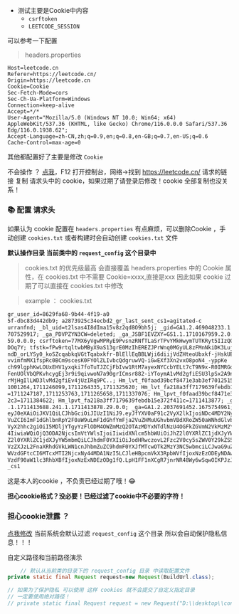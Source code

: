 - 测试主要是Cookie中内容
    - `csrftoken`
    - `LEETCODE_SESSION`

可以参考一下配置

> headers.properties

```properties
Host=leetcode.cn
Referer=https://leetcode.cn/
Origin=https://leetcode.cn
Cookie=Cookie
Sec-Fetch-Mode=cors
Sec-Ch-Ua-Platform=Windows
Connection=keep-alive
Accept=*/*
User-Agent="Mozilla/5.0 (Windows NT 10.0; Win64; x64) AppleWebKit/537.36 (KHTML, like Gecko) Chrome/116.0.0.0 Safari/537.36 Edg/116.0.1938.62";
Accept-Language=zh-CN,zh;q=0.9,en;q=0.8,en-GB;q=0.7,en-US;q=0.6
Cache-Control=max-age=0
```

其他都配置好了主要是修改 `Cookie`

不会操作 ？ [点我](https://leetcode.cn/)，F12 打开控制台，网络->找到 https://leetcode.cn/ 请求的链接 复制 请求头中的
cookie，如果过期了请登录后修改！cookie 全部复制也没关系！

### 📚 配置 请求头

如果认为 cookie 配置在 ``headers.properties`` 有点麻烦，可以删除Cookie ，手动创建 `cookies.txt`
或者构建时会自动创建 `cookies.txt` 文件

**默认操作目录 当前类中的 `request_config` 这个目录中**

> cookies.txt 的优先级最高 会直接覆盖 headers.properties 中的 Cookie 属性，在 cookies.txt 中不需要 Cookie=xxxx,直接是xxx
> 因此如果 cookie 过期了可以直接在 cookies.txt 中修改






> example ： cookies.txt

```txt
gr_user_id=8629fa68-9b44-4f19-a0
5f-dbc83d442db9; a2873925c34ecbd2_gr_last_sent_cs1=agitated-c
urranfnd; _bl_uid=t2lsas4I8dIma15v8z2qd8O9bh5j; _gid=GA1.2.469048233.1
707529917; _ga_PDVPZYN3CW=deleted; _ga_JSBF1EVZXY=GS1.1.1710167959.2.0.17101679
59.0.0.0; csrftoken=77MX6yVgwMPRyE9PvsnzRNfTLaSrTPvYMkHwymTUTKRyt5IIzQ0hmEMQQUT
DOq7Y; tfstk=fPw9rtqltwbMByX9aS13grE0MzIhEREZJPrWnq0MGyUL8zFMnNkiDK3Luj01_NuYku4H
ndD_orLYSy0_koSZcqabkqVGtTqabxkfr-BlEllEqBBLWji6diijVdZHteoUbxkf-jHskUEarHWFJqHf
vvimfmMX1fspRc0BCm9scesK0FYOlZLIvbcQdgruwVQ-iGwEXf3Xn2vxO8poN4_-yppKe
ch99lgphKwLOUxEHV1yxqki7foTuTJZCjFbIvw1RtM7ayexNYCcbYELt7cT9N9x-R0IMRGd
FenUOlVbQPKvhcygEj3r9i9qivwoN7a90grICmsr882-iYToymA1vMd2gfiESU3lpSx2A9nK
rMjHgIlLWD3lvMd2gfiEv4jUzIRq9PC..; Hm_lvt_f0faad39bcf8471e3ab3ef70125152c3=171
1001264,1711246099,1711264335,1711325620; Hm_lvt_fa218a3ff7179639febdb15e372f411c
=1711247187,1711253763,1711265658,1711337076; Hm_lpvt_f0faad39bcf8471e3ab3ef7012515
2c3=1711384622; Hm_lpvt_fa218a3ff7179639febdb15e372f411c=1711413877; _ga_PDVPZYN3CW=GS1
.1.1711413688.241.1.1711413878.29.0.0; _ga=GA1.2.2037691452.1675754961; LEETCODE_SESSION=
eyJ0eXAiOiJKV1QiLCJhbGciOiJIUzI1NiJ9.eyJfYXV0aF91c2VyX2lkIjoiNDc4MDY2NyIsIl9hdXRoX3VzZXJfYmFja2
VuZCI6ImF1dGhlbnRpY2F0aW9uLmF1dGhfYmFja2VuZHMuUGhvbmVBdXRoZW50aWNhdGlvbkJhY2tlbmQiLCJfYXV0aF91c2
VyX2hhc2giOiI5MDljYTgyYzFlODM4OWZmMzQ2OTAzMDYxNTdlNzU4OGFkZGVmN2VkMzM2YzZjNzgzZDhhM2VjZGUyOWQzNjc
4IiwiaWQiOjQ3ODA2NjcsImVtYWlsIjoiIiwidXNlcm5hbWUiOiJhZ2l0YXRlZC1jdXJyYW5mbmQiLCJ1c2VyX3NsdWciOiJh
Z2l0YXRlZC1jdXJyYW5mbmQiLCJhdmF0YXIiOiJodHRwczovL2Fzc2V0cy5sZWV0Y29kZS5jbi9hbGl5dW4tbGMtdXBsb2FkL3
VzZXJzL2FnaXRhdGVkLWN1cnJhbmZuZC9hdmF0YXJfMTcwOTk2MzY3NC5wbmciLCJwaG9uZV92ZXJpZmllZCI6dHJ1ZSwiX3Rpb
WVzdGFtcCI6MTcxMTI2NjcxNy44MDA1NzI5LCJleHBpcmVkX3RpbWVfIjoxNzEzODEyNDAwLCJ2ZXJzaW9uX2tleV8iOjEsImxhdG
VzdF90aW1lc3RhbXBfIjoxNzExNDEzODg1fQ.LpH1FF1nXCgR7jnrNR48Wy6wSqwOIKPJzJt2GQ9M5WM; a2873925c34ecbd2_gr
_cs1
```

这是本人的cookie ，不负责已经过期了哦！😂

**担心cookie格式？没必要！已经过滤了cookie中不必要的字符！**

### 担心cookie泄露 ？

[点我修改](./BuildUrl.java) 当前系统会默认过滤 ``request_config`` 这个目录 所以会自动保护隐私信息！！！

自定义路径和当前路径演示

```java
    // 默认从当前类的目录下的 request_config 目录 中读取配置文件
private static final Request request=new Request(BuildUrl.class);

// 如果为了保护隐私 可以使用 这样 cookies 就不会提交了自定义指定目录
// 一定要使用绝对路径！
// private static final Request request = new Request("D:\\desktop\\config");
```